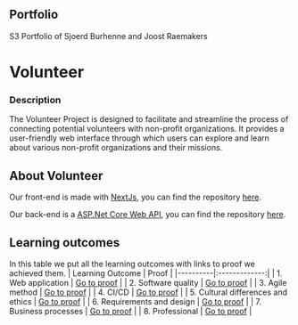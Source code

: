 ## Portfolio

S3 Portfolio of Sjoerd Burhenne and Joost Raemakers

# Volunteer

### Description

The Volunteer Project is designed to facilitate and streamline the process of connecting potential volunteers with non-profit organizations. It provides a user-friendly web interface through which users can explore and learn about various non-profit organizations and their missions.

## About Volunteer

Our front-end is made with [NextJs](https://nextjs.org/), you can find the repository [here](https://github.com/VolunteerConnect/VolunteerFrontend).

Our back-end is a [ASP.Net Core Web API](https://learn.microsoft.com/en-us/aspnet/core/tutorials/first-web-api?view=aspnetcore-7.0&tabs=visual-studio), you can find the repository [here](https://github.com/VolunteerConnect/VolunteerBackend).

## Learning outcomes

In this table we put all the learning outcomes with links to proof we achieved them.
| Learning Outcome | Proof |
|----------|:-------------:|
| 1. Web application | [Go to proof](/Learning%20Outcomes/1.%20Web%20application.md) |
| 2. Software quality | [Go to proof](/Learning%20Outcomes/2.%20Software%20quality.md) |
| 3. Agile method | [Go to proof](/) |
| 4. CI/CD | [Go to proof](/Learning%20Outcomes/4.%20CI-CD.md) |
| 5. Cultural differences and ethics | [Go to proof](/Learning%20Outcomes/5.%20Cultural%20differences%20and%20ethics.md) |
| 6. Requirements and design | [Go to proof](/) |
| 7. Business processes | [Go to proof](/Learning%20Outcomes/7.%20Business%20processes.md) |
| 8. Professional | [Go to proof](/Learning%20Outcomes/8.%20Professional.md) |
